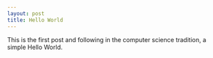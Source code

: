 ```yaml
---
layout: post
title: Hello World
---
```


This is the first post and following in the computer science tradition, a simple Hello World.
